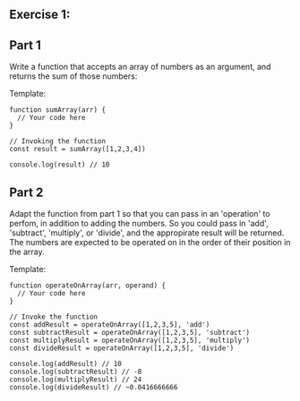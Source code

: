 ## Exercise 1: 

## Part 1

Write a function that accepts an array of numbers as an argument, and returns the sum of those numbers:

Template:
```
function sumArray(arr) {
  // Your code here
}

// Invoking the function
const result = sumArray([1,2,3,4])

console.log(result) // 10
```


## Part 2

Adapt the function from part 1 so that you can pass in an 'operation' to perfom, in addition to adding the numbers. So you could pass in 'add', 'subtract', 'multiply', or 'divide', and the appropirate result will be returned. The numbers are expected to be operated on in the order of their position in the array.

Template:
```
function operateOnArray(arr, operand) {
  // Your code here
}

// Invoke the function
const addResult = operateOnArray([1,2,3,5], 'add')
const subtractResult = operateOnArray([1,2,3,5], 'subtract')
const multiplyResult = operateOnArray([1,2,3,5], 'multiply')
const divideResult = operateOnArray([1,2,3,5], 'divide')

console.log(addResult) // 10
console.log(subtractResult) // -8
console.log(multiplyResult) // 24
console.log(divideResult) // ~0.0416666666
```
